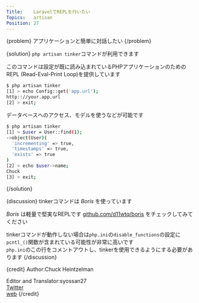 ```yaml
---
Title:    LaravelでREPLを行いたい
Topics:   artisan
Position: 27
---
```


{problem}
アプリケーションと簡単に対話したい
{/problem}

{solution}
`php artisan tinker`コマンドが利用できます

このコマンドは設定が既に読み込まれているPHPアプリケーションのためのREPL (Read-Eval-Print Loop)を提供しています

```bash
$ php artisan tinker
[1] > echo Config::get('app.url');
http:://your.app.url
[2] > exit;
```

データベースへのアクセス、モデルを使うなどが可能です

```bash
$ php artisan tinker
[1] > $user = User::find(1);
->object(User)(
  'incrementing' => true,
  'timestamps' => true,
  'exists' => true
)
[2] > echo $user->name;
Chuck
[3] > exit;
```
{/solution}

{discussion}
tinkerコマンドは _Boris_ を使っています

_Boris_ は軽量で堅実なREPLです
[github.com/d11wtq/boris](https://github.com/d11wtq/boris) をチェックしてみてください

tinkerコマンドが動作しない場合は`php.ini`の`disable_functions`の設定に`pcntl_()`関数が含まれている可能性が非常に高いです  
`php.ini`のこの行をコメントアウトし、tinkerを使用できるようにする必要があります
{/discussion}

{credit}
Author:Chuck Heintzelman

Editor and Translator:syossan27  
[Twitter](https://twitter.com/syossan27)  
[web](http://syossan.hateblo.jp/0)
{/credit}

